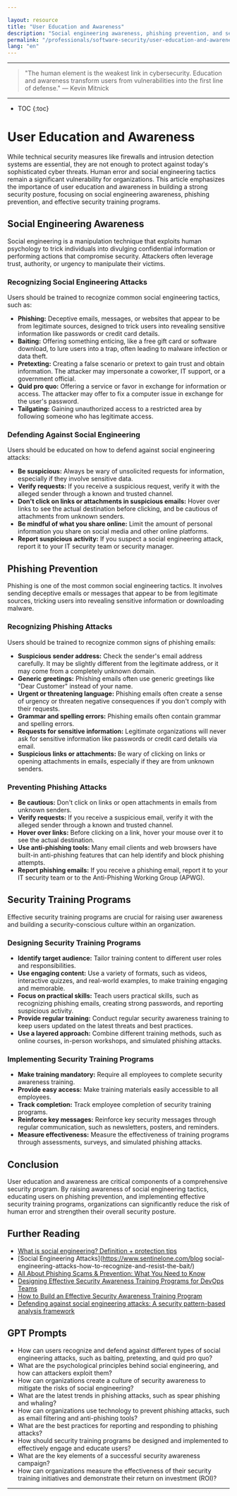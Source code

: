 ```yaml
---

layout: resource
title: "User Education and Awareness"
description: "Social engineering awareness, phishing prevention, and security training programs."
permalink: "/professionals/software-security/user-education-and-awareness/"
lang: "en"
---
```


----
>"The human element is the weakest link in cybersecurity. Education and awareness transform users from vulnerabilities into the first line of defense." — Kevin Mitnick
----

* TOC
{:toc}

# User Education and Awareness

While technical security measures like firewalls and intrusion detection systems are essential, they are not enough to protect against today's sophisticated cyber threats.  Human error and social engineering tactics remain a significant vulnerability for organizations. This article emphasizes the importance of user education and awareness in building a strong security posture, focusing on social engineering awareness, phishing prevention, and effective security training programs.

## Social Engineering Awareness

Social engineering is a manipulation technique that exploits human psychology to trick individuals into divulging confidential information or performing actions that compromise security. Attackers often leverage trust, authority, or urgency to manipulate their victims.

### Recognizing Social Engineering Attacks

Users should be trained to recognize common social engineering tactics, such as:

- **Phishing:**  Deceptive emails, messages, or websites that appear to be from legitimate sources, designed to trick users into revealing sensitive information like passwords or credit card details.
- **Baiting:**  Offering something enticing, like a free gift card or software download, to lure users into a trap, often leading to malware infection or data theft.
- **Pretexting:**  Creating a false scenario or pretext to gain trust and obtain information. The attacker may impersonate a coworker, IT support, or a government official.
- **Quid pro quo:**  Offering a service or favor in exchange for information or access. The attacker may offer to fix a computer issue in exchange for the user's password.
- **Tailgating:**  Gaining unauthorized access to a restricted area by following someone who has legitimate access.

### Defending Against Social Engineering

Users should be educated on how to defend against social engineering attacks:

- **Be suspicious:**  Always be wary of unsolicited requests for information, especially if they involve sensitive data.
- **Verify requests:**  If you receive a suspicious request, verify it with the alleged sender through a known and trusted channel.
- **Don't click on links or attachments in suspicious emails:**  Hover over links to see the actual destination before clicking, and be cautious of attachments from unknown senders.
- **Be mindful of what you share online:**  Limit the amount of personal information you share on social media and other online platforms.
- **Report suspicious activity:**  If you suspect a social engineering attack, report it to your IT security team or security manager.

## Phishing Prevention

Phishing is one of the most common social engineering tactics. It involves sending deceptive emails or messages that appear to be from legitimate sources, tricking users into revealing sensitive information or downloading malware.

### Recognizing Phishing Attacks

Users should be trained to recognize common signs of phishing emails:

- **Suspicious sender address:**  Check the sender's email address carefully. It may be slightly different from the legitimate address, or it may come from a completely unknown domain.
- **Generic greetings:**  Phishing emails often use generic greetings like "Dear Customer" instead of your name.
- **Urgent or threatening language:**  Phishing emails often create a sense of urgency or threaten negative consequences if you don't comply with their requests.
- **Grammar and spelling errors:**  Phishing emails often contain grammar and spelling errors.
- **Requests for sensitive information:**  Legitimate organizations will never ask for sensitive information like passwords or credit card details via email.
- **Suspicious links or attachments:**  Be wary of clicking on links or opening attachments in emails, especially if they are from unknown senders.

### Preventing Phishing Attacks

- **Be cautious:**  Don't click on links or open attachments in emails from unknown senders.
- **Verify requests:**  If you receive a suspicious email, verify it with the alleged sender through a known and trusted channel.
- **Hover over links:**  Before clicking on a link, hover your mouse over it to see the actual destination.
- **Use anti-phishing tools:**  Many email clients and web browsers have built-in anti-phishing features that can help identify and block phishing attempts.
- **Report phishing emails:**  If you receive a phishing email, report it to your IT security team or to the Anti-Phishing Working Group (APWG).

## Security Training Programs

Effective security training programs are crucial for raising user awareness and building a security-conscious culture within an organization.

### Designing Security Training Programs

- **Identify target audience:**  Tailor training content to different user roles and responsibilities.
- **Use engaging content:**  Use a variety of formats, such as videos, interactive quizzes, and real-world examples, to make training engaging and memorable.
- **Focus on practical skills:**  Teach users practical skills, such as recognizing phishing emails, creating strong passwords, and reporting suspicious activity.
- **Provide regular training:**  Conduct regular security awareness training to keep users updated on the latest threats and best practices.
- **Use a layered approach:**  Combine different training methods, such as online courses, in-person workshops, and simulated phishing attacks.

### Implementing Security Training Programs

- **Make training mandatory:**  Require all employees to complete security awareness training.
- **Provide easy access:**  Make training materials easily accessible to all employees.
- **Track completion:**  Track employee completion of security training programs.
- **Reinforce key messages:**  Reinforce key security messages through regular communication, such as newsletters, posters, and reminders.
- **Measure effectiveness:**  Measure the effectiveness of training programs through assessments, surveys, and simulated phishing attacks.

## Conclusion

User education and awareness are critical components of a comprehensive security program. By raising awareness of social engineering tactics, educating users on phishing prevention, and implementing effective security training programs, organizations can significantly reduce the risk of human error and strengthen their overall security posture.


## Further Reading

- [What is social engineering? Definition + protection tips](https://us.norton.com/blog/emerging-threats/what-is-social-engineering)
- [Social Engineering Attacks](https://www.sentinelone.com/blog social-engineering-attacks-how-to-recognize-and-resist-the-bait/)
- [All About Phishing Scams & Prevention: What You Need to Know](https://www.kaspersky.com/resource-center/preemptive-safety/phishing-prevention-tips)
- [Designing Effective Security Awareness Training Programs for DevOps Teams](https://www.datacenters.com/news/designing-effective-security-awareness-training-programs-for-devops-teams#:~:text=Developing%20a%20Security%20Awareness%20Training%20Program%201%20Assess,Continuous%20Learning%20...%206%20Monitor%20and%20Evaluate%20)
- [How to Build an Effective Security Awareness Training Program](https://ermprotect.com/blog/how-to-build-an-effective-security-awareness-training-program/)
- [Defending against social engineering attacks: A security pattern-based analysis framework](https://ietresearch.onlinelibrary.wiley.com/doi/10.1049/ise2.12125)

## GPT Prompts

- How can users recognize and defend against different types of social engineering attacks, such as baiting, pretexting, and quid pro quo?
- What are the psychological principles behind social engineering, and how can attackers exploit them?
- How can organizations create a culture of security awareness to mitigate the risks of social engineering?
- What are the latest trends in phishing attacks, such as spear phishing and whaling?
- How can organizations use technology to prevent phishing attacks, such as email filtering and anti-phishing tools?
- What are the best practices for reporting and responding to phishing attacks?
- How should security training programs be designed and implemented to effectively engage and educate users?
- What are the key elements of a successful security awareness campaign?
- How can organizations measure the effectiveness of their security training initiatives and demonstrate their return on investment (ROI)?

---